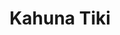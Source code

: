 ---
layout: place
title: "Kahuna Tiki"
permalink: /california/north-hollywood/kahuna-tiki.html
stateAbbr: CA
stateName: California
cityName: North Hollywood
place_id: ChIJTwdXbvOVwoARomqCBB1qJHA
photos:
  - name: >-
      places/ChIJTwdXbvOVwoARomqCBB1qJHA/photos/AeeoHcIlVAuGR2RcfPqudbqnlRUhaCPGJFLdJgFbK8woevJUUF_rBQ245WI-iXjlpqOtX7ZBDjyXG84xDl_3T9JYdXCyxIDXqqAd5waYc0iKyszLDltDkbb_TGheb1TS1MJbZLfHze3l3_lAjFxjNQIykapXNFDAc1toNln_3S0RhUFc-JatX2pjYxnqLID8MJqPbzo7pHasitYxJsmg8AvqGOfyhi1XVJE0hLUkOuMUWuGC4z_IKTT56FAkqv5AF9XlOPxpgNrbcT4CyEXQdFDj-IuqUuIVEH9rhN9jYdOd8oDFMOE9UB5FHuniWZu82EM9ux89d9ZA8VbFDC1O3mwfAlNne-S8h9YB0BGItqMVbrN5nANkOPmVihSfUVFWYvzkj9Uf66k6yNnCxyhO5NsK1x3p7mAHh6Bqwvx12bj8_6N232U
    widthPx: 3072
    heightPx: 4080
    authorAttributions:
      - displayName: Devin Diaz
        uri: https://maps.google.com/maps/contrib/102085516856800323076
        photoUri: >-
          https://lh3.googleusercontent.com/a-/ALV-UjWomE-87qHuIGzgPyFdieJt84keJll7PUfGguaJrzVQsrPZnaU_Fw=s100-p-k-no-mo
    flagContentUri: >-
      https://www.google.com/local/imagery/report/?cb_client=maps_api_places.places_api&image_key=!1e10!2sCIHM0ogKEICAgIDO2qHMxgE&hl=en-US
    googleMapsUri: >-
      https://www.google.com/maps/place//data=!3m4!1e2!3m2!1sCIHM0ogKEICAgIDO2qHMxgE!2e10!4m2!3m1!1s0x80c295f36e57074f:0x70246a1d04826aa2
  - name: >-
      places/ChIJTwdXbvOVwoARomqCBB1qJHA/photos/AeeoHcKmVOd11NtUDITDrYXv7iwJqhhW7YtjnO8uOD9CKrsiwTyS73pgghDXWv56zsisUndbOYcqo9P9ZprJruPh7aqgPrQNNvUBWf85uMvMzxTpsBK09GccxsVpxMtS_qJXHJ7PatuB7baT7KaYiEOlUqtRwTfCpU3KPZbk6yJqb2-GjpIdJUMjTL7RMxtrPiWZPxC3GYiwv7gIclVD6YA-y7tdERyfNqUzUJ9euikD1JMQ2rY_J0qb851QbWFdYaQyhRm_N0ZLtQ0vWyo7wQxep74Eji8-jBRufLeKrChKtOvf9orbD-gmaLZEiQvnZFJNG-OJ4kD6wcrQWH6BSAEC-FHPhBGonq6Yz3lFCtZDnIB9V6c7WGrLgdOzK-l_8wWwwAxRNRs9ubPxAm_LS8nMBw84mdJJG8y5RVTByh9rf4Km6w
    widthPx: 4800
    heightPx: 3600
    authorAttributions:
      - displayName: Cristine
        uri: https://maps.google.com/maps/contrib/111858323588240805140
        photoUri: >-
          https://lh3.googleusercontent.com/a-/ALV-UjXE-w34CQI1QnCpj5WVYuQnjmVk5DGOIP5UUkDL3_jWtuZP5bMp=s100-p-k-no-mo
    flagContentUri: >-
      https://www.google.com/local/imagery/report/?cb_client=maps_api_places.places_api&image_key=!1e10!2sCIHM0ogKEICAgICRjpu-fw&hl=en-US
    googleMapsUri: >-
      https://www.google.com/maps/place//data=!3m4!1e2!3m2!1sCIHM0ogKEICAgICRjpu-fw!2e10!4m2!3m1!1s0x80c295f36e57074f:0x70246a1d04826aa2
  - name: >-
      places/ChIJTwdXbvOVwoARomqCBB1qJHA/photos/AeeoHcKtLlX83lke3mObR_59tPRVYebESpS0ZhArO3xw5asO-xcT99-PzUzVpZDIUqTseskx1Ql60lpZROe07IWW1eJcbYLYtFVlIW_uaONOgoTv8q-9bpp_y6ET1sOaQhmPh2tKTZH0E4pgqa0jusZaHSIEZfDTfNWSLrwNm25oliDAc4m6CMJaYZKVeVV9f_H0HXeobNG2ZVa35I1yXtBQAZEJpMfLDbf_4ztkAzE9bzLG9WuFzRZNJBOBLwwG1YtnF0l1uMx2NZb09qx35tP7jf836cT2ZyvIyTjBz9qrTgfdc3cUiKagSYAxuCRIzUkuk67eiTmWl3lcj5x8wxhfOXO4aI22KIzxMt5BLuPypJePp2Eq3Fc_-PcHt3Ai5ko2unNfGwFiT7A9TjrsGKUmQekU2o1GsWo-Cni-MORCZRg
    widthPx: 2268
    heightPx: 4032
    authorAttributions:
      - displayName: S F
        uri: https://maps.google.com/maps/contrib/106394476342562298129
        photoUri: >-
          https://lh3.googleusercontent.com/a-/ALV-UjVjklBDWV9cTng1BV7wQeR-KOMqOSFInxpXms-qQL7yTil5vQs=s100-p-k-no-mo
    flagContentUri: >-
      https://www.google.com/local/imagery/report/?cb_client=maps_api_places.places_api&image_key=!1e10!2sCIHM0ogKEICAgICLjLz5Ig&hl=en-US
    googleMapsUri: >-
      https://www.google.com/maps/place//data=!3m4!1e2!3m2!1sCIHM0ogKEICAgICLjLz5Ig!2e10!4m2!3m1!1s0x80c295f36e57074f:0x70246a1d04826aa2
  - name: >-
      places/ChIJTwdXbvOVwoARomqCBB1qJHA/photos/AeeoHcL53CKuJvsDgsw9YSU1RUenRlyzre5Rox4h0OnNBK_vMR7Awx7IH0MAMTUfg0fp7whuv462A8XClaxrQxvlV9qGDHwFXvb5QXsn11R5x23V0bOtkwBE7cJ1EfHtvB3EX0QK7wO8wP8sS6zdA3GwT_EORpCarTUXrPT_oONSx0qjrpsgKDXDkFZ8kYzAZLdFdS2iSnyoZLYuTy6TcHhTUg_7mra3Ut-acQYJIWrfuEMO9RHbDnBCmLWbcmFeaUHvfuxNAEPl5OyHjyI9XnXYytJ1-PZVnVFuMk2JAsSg-G4M5LiIONN5W9O2dwhOotQ36loI5z3WGcQ4uiuPvktdR6k-_AX3hFjXKWmaCCkNqtZEhIKl5-9ATmResg_edr9Z_FDWelT8sTm_12c7kyGgmXrgL-NArpekHGsCk3qvESQodvLG
    widthPx: 3024
    heightPx: 4032
    authorAttributions:
      - displayName: Joe
        uri: https://maps.google.com/maps/contrib/104798570701744733214
        photoUri: >-
          https://lh3.googleusercontent.com/a/ACg8ocL5uYwOISa8O4TLCL0nvHKWSPj7S07KLp_XLzlSSavo3hof8Q=s100-p-k-no-mo
    flagContentUri: >-
      https://www.google.com/local/imagery/report/?cb_client=maps_api_places.places_api&image_key=!1e10!2sCIHM0ogKEICAgIDbo_jukQE&hl=en-US
    googleMapsUri: >-
      https://www.google.com/maps/place//data=!3m4!1e2!3m2!1sCIHM0ogKEICAgIDbo_jukQE!2e10!4m2!3m1!1s0x80c295f36e57074f:0x70246a1d04826aa2
  - name: >-
      places/ChIJTwdXbvOVwoARomqCBB1qJHA/photos/AeeoHcKE6jLEM_2UMmaUzAKFUWWOb7pwngQD56chmsWuOazf2p6IOavUVzzc_zb6e_xHNB3hzDw4ld35gisW-uNBI9EypCqfq7puUlLRlme0PMFtyn_chwG2ajnYxesOgBylWeTuMv1Y3oS-xA5_mgvOjKLejEVN0AbseGnMpudFgkETyPmFdf3Gtw6Ofe5SOLHQCv77HsPIxR6FKN1NU6_z5f5USFjG07dHnOAGnggj1bTgkj0gmFXI63N2y500BwvfXA1xGJzBl8xDDZWSOTOsx46ul-LuIhgfHtjr8XsSX9jXlvdiGJptYj1BTTFWOwBmPGOiNG6qHfx8RRJdkYPcdYSw0RWr9MmXNgRT94KMj1RaHPR7vorGD0mMW3fvZGlGcj1v7j5Luamg-Lb0orHv9NSv_nMqa7HHj47FLXscYE16NA
    widthPx: 2464
    heightPx: 1848
    authorAttributions:
      - displayName: sk qs
        uri: https://maps.google.com/maps/contrib/100186113579421199804
        photoUri: >-
          https://lh3.googleusercontent.com/a-/ALV-UjUoPxqgC0SYkoxebCCKzzJEUjL6viJMP47Pg9y_T-_ld1n-JxNf=s100-p-k-no-mo
    flagContentUri: >-
      https://www.google.com/local/imagery/report/?cb_client=maps_api_places.places_api&image_key=!1e10!2sCIHM0ogKEICAgMDQo8iGBQ&hl=en-US
    googleMapsUri: >-
      https://www.google.com/maps/place//data=!3m4!1e2!3m2!1sCIHM0ogKEICAgMDQo8iGBQ!2e10!4m2!3m1!1s0x80c295f36e57074f:0x70246a1d04826aa2
  - name: >-
      places/ChIJTwdXbvOVwoARomqCBB1qJHA/photos/AeeoHcLxsx_NvapFSS6EzWm6PhMuQtYtqlELI3_IqyD8W3YfZbO3VmbgVPnoh4iH3p7p3lEjldsZqZaCk36iBSugN3aaJIfSbxCupuGPI_HKVo2QU513JIhb15apsqGX7ayAnTQUGpr28fqEv4oSUSFiEa2kDTi843ch8g4PuuNjNjCYkq9_Bg6VP_TzWWB3UbIAhsOIckMkGoEODE9jzmbn7FG9XxR14BCxiOc-fpXEkE_7v3xA45M-eTHUJqqK29T5u391yuQlCQxhSbE0qzbYqKKsiWKmYNElwbmKXiQ5xPTZTrG3Me0Xzzc7BkNcfyWg9EJkRIXnHirapXTFsftaF84V1fRFnLkoIFtpSWlKnmv-YzfsakJQu9k3H32n8qikpRr_VkXRIxmNKEqRW9jR3ZRD5X1a4W6WEAbNI27DGxauVBg
    widthPx: 2700
    heightPx: 4800
    authorAttributions:
      - displayName: Cameron Hunter
        uri: https://maps.google.com/maps/contrib/116449377670113611058
        photoUri: >-
          https://lh3.googleusercontent.com/a-/ALV-UjXTN9PRxh0mnyIOmMkfTSJ-s4jXPepOHJ2WDjVN0XXVPZAwvnCbdQ=s100-p-k-no-mo
    flagContentUri: >-
      https://www.google.com/local/imagery/report/?cb_client=maps_api_places.places_api&image_key=!1e10!2sCIHM0ogKEICAgICDy6eQgQE&hl=en-US
    googleMapsUri: >-
      https://www.google.com/maps/place//data=!3m4!1e2!3m2!1sCIHM0ogKEICAgICDy6eQgQE!2e10!4m2!3m1!1s0x80c295f36e57074f:0x70246a1d04826aa2
  - name: >-
      places/ChIJTwdXbvOVwoARomqCBB1qJHA/photos/AeeoHcIcA-eWL_TA2Gv_UY7LpQ3z3SQAVGt22_U-ohb10gblpmnFZ4ie8KLedjxGTK-eb-JCsUB6ymOyJLzEf4ynUZyVdHtZd8metMypSCSU3shQMeMmM8RJMI_L6ABmoH5u3KLKJ_zZYlfg4t-Di4_4vDma3cqwokF6aa7SnDQGnLK88Kx9Hg0Q681gBxwL1RfDMNRjhwfZGLyDaHJCXMLDzAdYL3-qBMhmdx2JaDi6jU_QWK8_LpOUpTiaI_vC-eN_IvtBwUjjrhu2eMA_tqQD2W4Rr9oyjoS2b0pjowv95vmV84j33yQSXErwILiSW_y_tTcIiUlF6VS-i7dGFmDEz2ZMezHH7DOzYJ4cfsiFFFvTdHpPEUm7JVPwnrkBspSOl174WYKkyQ3C824KstMZ6aPh82IUdyTBPDAEnNaP14B5QA
    widthPx: 4080
    heightPx: 3072
    authorAttributions:
      - displayName: Devin Diaz
        uri: https://maps.google.com/maps/contrib/102085516856800323076
        photoUri: >-
          https://lh3.googleusercontent.com/a-/ALV-UjWomE-87qHuIGzgPyFdieJt84keJll7PUfGguaJrzVQsrPZnaU_Fw=s100-p-k-no-mo
    flagContentUri: >-
      https://www.google.com/local/imagery/report/?cb_client=maps_api_places.places_api&image_key=!1e10!2sCIHM0ogKEICAgIDO2qHMTg&hl=en-US
    googleMapsUri: >-
      https://www.google.com/maps/place//data=!3m4!1e2!3m2!1sCIHM0ogKEICAgIDO2qHMTg!2e10!4m2!3m1!1s0x80c295f36e57074f:0x70246a1d04826aa2
  - name: >-
      places/ChIJTwdXbvOVwoARomqCBB1qJHA/photos/AeeoHcKOJroOlO_65vGqs1CMLaNJ_tMs1UiPZrEYpK_DL5q8z204UU3cHws5EOlk0UTuGPntFYepHz1rVDxUz0jyMNP8rofcVsh28JpMpVT7iOXfg-SHDKs6bwPDRy1biSFtra8o3-oPdwx3uwTEYNV9g-YDj-gX8IN3KfKj9UTkfl1j-K-vQUem8-eFl5sqz4BIgQfxIWq9hGpdCTCrHgOgFF1wq6YQS_lvndJ0AO3Cb05eUTXjikQ128-e8cbNB2mDSa9cXVC6YJruFXxTh79kw3gsQl2LB4BwBWOPxgyWcfDNgz_ld8uzxfXk92qo3fpXcO_57ePfvShiPH7XP3OJVxtfn5lgXEHrF7CaaNTDke0o7poqR64WKQ_AMpVzidS1eQrjnQscZSdtWlQ2gp6Zprli4i6q70VxZR5wJy9rCaeT1luf
    widthPx: 4080
    heightPx: 3072
    authorAttributions:
      - displayName: Devin Diaz
        uri: https://maps.google.com/maps/contrib/102085516856800323076
        photoUri: >-
          https://lh3.googleusercontent.com/a-/ALV-UjWomE-87qHuIGzgPyFdieJt84keJll7PUfGguaJrzVQsrPZnaU_Fw=s100-p-k-no-mo
    flagContentUri: >-
      https://www.google.com/local/imagery/report/?cb_client=maps_api_places.places_api&image_key=!1e10!2sCIHM0ogKEICAgIDO2qHMgQE&hl=en-US
    googleMapsUri: >-
      https://www.google.com/maps/place//data=!3m4!1e2!3m2!1sCIHM0ogKEICAgIDO2qHMgQE!2e10!4m2!3m1!1s0x80c295f36e57074f:0x70246a1d04826aa2
  - name: >-
      places/ChIJTwdXbvOVwoARomqCBB1qJHA/photos/AeeoHcLTJt1GgBywXXOqOkqir6sZ7AUsDIhr9H5v9EkVGEL8suyT2mH7wSphu7yt8gKJRumlcMvLPqZpbw1Uj0tGVMgfIn7gcOV3aLDfjqCqRusRTafwHFqtpvIBZ5Ib5XnCquRQKwOX1BWLyPT7QF7dKvuDKrhRwCTkRmz9yeBscGIlrt5kG7Km3kx4q4vUcBuAm3gozPviKh5brJ8XIZNKbdHLilICeEuUGgiO2lCfD1131g_N4BmKXHSleMsUk2bZh08uxwopr5hfKu5x8ixMKrepo65aNKzxdOq7oMA26I4w5Vl3yZ4u0LkMpexUWv0ZOZn3CFeOkep5pg9aUyUvP0cLWpXr2kZPDGDfJop3xrSaVJe7eH8hs_3mKOegkcTzJxSquPs2DZZ_6qcrXc1YUCttOa0L3WWa8PaM0__QqkUnydHo
    widthPx: 3000
    heightPx: 4000
    authorAttributions:
      - displayName: Timothy Price
        uri: https://maps.google.com/maps/contrib/100947626760759719535
        photoUri: >-
          https://lh3.googleusercontent.com/a-/ALV-UjWfJnNvCQx9VgWdWqh2ckoaZP4vKptW8ECySH2-UVna-EbQyhxV=s100-p-k-no-mo
    flagContentUri: >-
      https://www.google.com/local/imagery/report/?cb_client=maps_api_places.places_api&image_key=!1e10!2sCIHM0ogKEICAgICB-IKdsQE&hl=en-US
    googleMapsUri: >-
      https://www.google.com/maps/place//data=!3m4!1e2!3m2!1sCIHM0ogKEICAgICB-IKdsQE!2e10!4m2!3m1!1s0x80c295f36e57074f:0x70246a1d04826aa2
  - name: >-
      places/ChIJTwdXbvOVwoARomqCBB1qJHA/photos/AeeoHcJs99EyRqfkrUxRQefsl6NBSRP5OTuvKJZej4mMQUGVnnAs32UiMOxFW_6wZeCb9BkxHvT9oCOyHmDzr66H-Ys9MZEEu1IjRRukPrj6ObdE6-kaRLrrdp5ILSkBaHGhO6MDw8DuR9SLfq62TsUjdIhIjpxhyYgKwivipCmDBAJdMiPhmwxXhImf9U176KGgU1KR7mtOCM6QKVY1Z9EieTdAHnkUdWPW-guO0CIyUX1V2yAo3pz2GxkIt0rfq3cDP7EIXai6ygFIg0RwN0JT285su9lsfcaE8Uh0SCFEQpQxRQYBbxY3cF3f4Xy9O1BRJ9fszayFPah92eKn-IO8-TpoR0XS17OpLQvnP03148vxqlMYBsj5ncxNkYCBgJ41vNAa2WGYUtYZ0RgEfIjGF1FPJfSrSHaBVJbjahM3ZXo
    widthPx: 3599
    heightPx: 4800
    authorAttributions:
      - displayName: Sabrina Greenwood-Briggs
        uri: https://maps.google.com/maps/contrib/100549587681489959170
        photoUri: >-
          https://lh3.googleusercontent.com/a-/ALV-UjVhEl2cxjoWuXJE2ek97heNN13e9i6ETY-04J2Ex_VNR0hhCIqT=s100-p-k-no-mo
    flagContentUri: >-
      https://www.google.com/local/imagery/report/?cb_client=maps_api_places.places_api&image_key=!1e10!2sCIHM0ogKEICAgID29_r9EA&hl=en-US
    googleMapsUri: >-
      https://www.google.com/maps/place//data=!3m4!1e2!3m2!1sCIHM0ogKEICAgID29_r9EA!2e10!4m2!3m1!1s0x80c295f36e57074f:0x70246a1d04826aa2
address: 11026 Magnolia Blvd, North Hollywood, CA 91601, USA
street: 11026 Magnolia Blvd
city: North Hollywood
state: CA
zip: '91601'
country: USA
neighborhood: North Hollywood
latitude: '34.164689'
longitude: '-118.371612'
accessibility_options:
  wheelchairAccessibleEntrance: true
  wheelchairAccessibleRestroom: true
  wheelchairAccessibleSeating: true
business_status: OPERATIONAL
name: Kahuna Tiki
google_maps_links:
  directionsUri: >-
    https://www.google.com/maps/dir//''/data=!4m7!4m6!1m1!4e2!1m2!1m1!1s0x80c295f36e57074f:0x70246a1d04826aa2!3e0
  placeUri: https://maps.google.com/?cid=8080700304271764130
  writeAReviewUri: >-
    https://www.google.com/maps/place//data=!4m3!3m2!1s0x80c295f36e57074f:0x70246a1d04826aa2!12e1
  reviewsUri: >-
    https://www.google.com/maps/place//data=!4m4!3m3!1s0x80c295f36e57074f:0x70246a1d04826aa2!9m1!1b1
  photosUri: >-
    https://www.google.com/maps/place//data=!4m3!3m2!1s0x80c295f36e57074f:0x70246a1d04826aa2!10e5
primary_type: Sushi Restaurant
opening_hours:
  regular: null
  current: null
secondary_opening_hours:
  regular:
    weekdayDescriptions: null
    type: null
  current:
    weekdayDescriptions: null
    type: null
phone: null
price_level: null
price_range: null
rating: null
rating_count: 0
website: null
description: null
reviews: null
parking_options: null
payment_options: null
allow_dogs: null
curbside_pickup: null
delivery: null
dine_in: null
good_for_children: null
good_for_groups: null
good_for_sports: null
live_music: null
menu_for_children: null
outdoor_seating: null
reservable: null
restroom: null
serves_beer: null
serves_breakfast: null
serves_brunch: null
serves_cocktails: null
serves_coffee: null
serves_dinner: null
serves_dessert: null
serves_lunch: null
serves_vegetarian_food: null
serves_wine: null
takeout: null

---